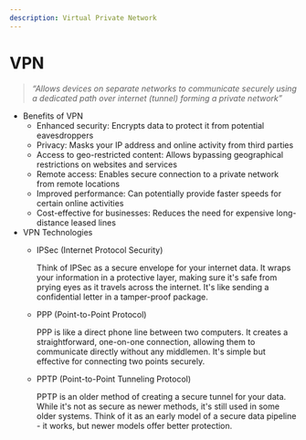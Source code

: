 ```yaml
---
description: Virtual Private Network
---
```


# VPN

> _“Allows devices on separate networks to communicate securely using a dedicated path over internet (tunnel) forming a private network”_

* Benefits of VPN
  * Enhanced security: Encrypts data to protect it from potential eavesdroppers
  * Privacy: Masks your IP address and online activity from third parties
  * Access to geo-restricted content: Allows bypassing geographical restrictions on websites and services
  * Remote access: Enables secure connection to a private network from remote locations
  * Improved performance: Can potentially provide faster speeds for certain online activities
  * Cost-effective for businesses: Reduces the need for expensive long-distance leased lines
* VPN Technologies
  *   IPSec (Internet Protocol Security)

      Think of IPSec as a secure envelope for your internet data. It wraps your information in a protective layer, making sure it's safe from prying eyes as it travels across the internet. It's like sending a confidential letter in a tamper-proof package.
  *   PPP (Point-to-Point Protocol)

      PPP is like a direct phone line between two computers. It creates a straightforward, one-on-one connection, allowing them to communicate directly without any middlemen. It's simple but effective for connecting two points securely.
  *   PPTP (Point-to-Point Tunneling Protocol)

      PPTP is an older method of creating a secure tunnel for your data. While it's not as secure as newer methods, it's still used in some older systems. Think of it as an early model of a secure data pipeline - it works, but newer models offer better protection.
